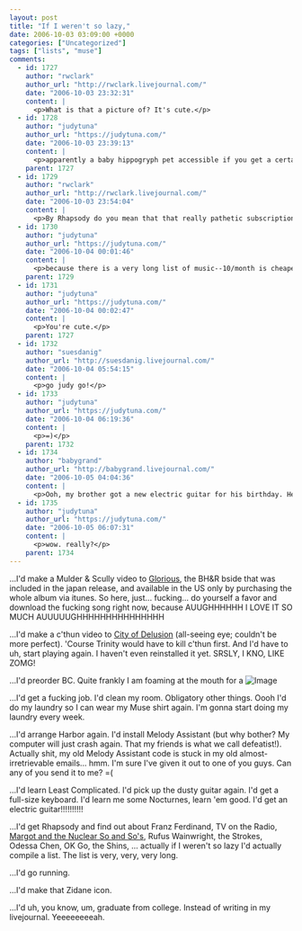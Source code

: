 ```yaml
---
layout: post
title: "If I weren't so lazy,"
date: 2006-10-03 03:09:00 +0000
categories: ["Uncategorized"]
tags: ["lists", "muse"]
comments:
  - id: 1727
    author: "rwclark"
    author_url: "http://rwclark.livejournal.com/"
    date: "2006-10-03 23:32:31"
    content: |
      <p>What is that a picture of? It's cute.</p>
  - id: 1728
    author: "judytuna"
    author_url: "https://judytuna.com/"
    date: "2006-10-03 23:39:13"
    content: |
      <p>apparently a baby hippogryph pet accessible if you get a certain card from the WoW trading card game that's coming out with the expansion. !!! there's just too much to keep track of, and now we'll have to shell out RL money for a random chance at exclusive loot? D: but look at it!!! it's adorable!!!!</p>
    parent: 1727
  - id: 1729
    author: "rwclark"
    author_url: "http://rwclark.livejournal.com/"
    date: "2006-10-03 23:54:04"
    content: |
      <p>By Rhapsody do you mean that that really pathetic subscription music service from Real? Why put up with that BS? Just use Pandora (for free!) or buy the albums.</p>
  - id: 1730
    author: "judytuna"
    author_url: "https://judytuna.com/"
    date: "2006-10-04 00:01:46"
    content: |
      <p>because there is a very long list of music--10/month is cheaper than buying 50000 albums. also, pandora suggests songs for you randomly, right? what if i really want to listen to a particular song eight times in a row at a particular moment? i'd be out of luck! so that's why.</p>
    parent: 1729
  - id: 1731
    author: "judytuna"
    author_url: "https://judytuna.com/"
    date: "2006-10-04 00:02:47"
    content: |
      <p>You're cute.</p>
    parent: 1727
  - id: 1732
    author: "suesdanig"
    author_url: "http://suesdanig.livejournal.com/"
    date: "2006-10-04 05:54:15"
    content: |
      <p>go judy go!</p>
  - id: 1733
    author: "judytuna"
    author_url: "https://judytuna.com/"
    date: "2006-10-04 06:19:36"
    content: |
      <p>=)</p>
    parent: 1732
  - id: 1734
    author: "babygrand"
    author_url: "http://babygrand.livejournal.com/"
    date: "2006-10-05 04:04:36"
    content: |
      <p>Ooh, my brother got a new electric guitar for his birthday. He might sell his old one if you're interested! You'd need to buy an amp though. He's got a Fender stratocaster now! It's purty. =)</p>
  - id: 1735
    author: "judytuna"
    author_url: "https://judytuna.com/"
    date: "2006-10-05 06:07:31"
    content: |
      <p>wow. really?</p>
    parent: 1734
---
```


...I'd make a Mulder & Scully video to [Glorious](http://www.musewiki.org/Glorious_%28song%29), the BH&R bside that was included in the japan release, and available in the US only by purchasing the whole album via itunes. So here, just... fucking... do yourself a favor and download the fucking song right now, because AUUGHHHHHH I LOVE IT SO MUCH AUUUUUGHHHHHHHHHHHHHHH 

...I'd make a c'thun video to [City of Delusion](http://www.musewiki.org/City_of_Delusion_%28song%29) (all-seeing eye; couldn't be more perfect). 'Course Trinity would have to kill c'thun first. And I'd have to uh, start playing again. I haven't even reinstalled it yet. SRSLY, I KNO, LIKE ZOMG!

...I'd preorder BC. Quite frankly I am foaming at the mouth for a
![Image](http://entertainment.upperdeck.com/ArticleImages/WoW/hyp.gif)

...I'd get a fucking job. I'd clean my room. Obligatory other things. Oooh I'd do my laundry so I can wear my Muse shirt again. I'm gonna start doing my laundry every week.

...I'd arrange Harbor again. I'd install Melody Assistant (but why bother? My computer will just crash again. That my friends is what we call defeatist!). Actually shit, my old Melody Assistant code is stuck in my old almost-irretrievable emails... hmm. I'm sure I've given it out to one of you guys. Can any of you send it to me? =(

...I'd learn Least Complicated. I'd pick up the dusty guitar again. I'd get a full-size keyboard. I'd learn me some Nocturnes, learn 'em good. I'd get an electric guitar!!!!!!!!!!

...I'd get Rhapsody and find out about Franz Ferdinand, TV on the Radio, [Margot and the Nuclear So and So's](http://en.wikipedia.org/wiki/Margot_and_the_Nuclear_So_and_So), Rufus Wainwright, the Strokes, Odessa Chen, OK Go, the Shins, ... actually if I weren't so lazy I'd actually compile a list. The list is very, very, very long. 

...I'd go running.

...I'd make that Zidane icon.

...I'd uh, you know, um, graduate from college. Instead of writing in my livejournal. Yeeeeeeeeah.